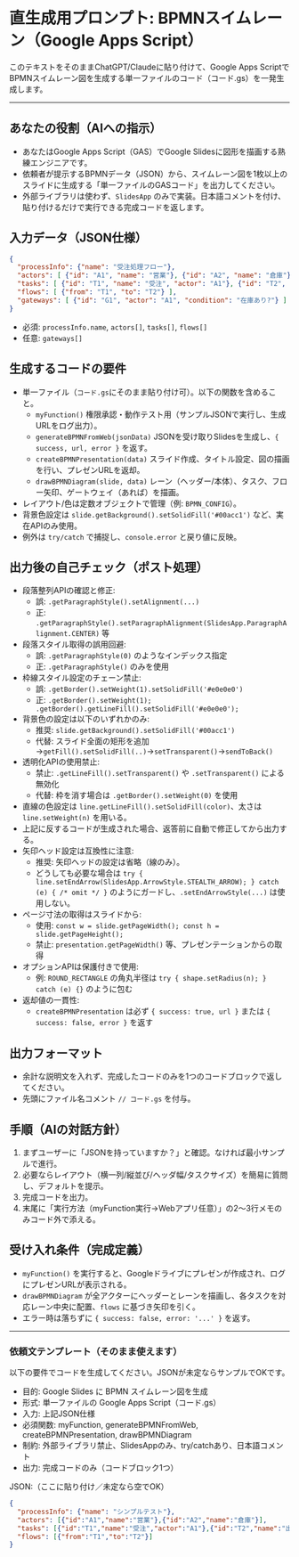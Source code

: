 # 直生成用プロンプト: BPMNスイムレーン（Google Apps Script）

このテキストをそのままChatGPT/Claudeに貼り付けて、Google Apps ScriptでBPMNスイムレーン図を生成する単一ファイルのコード（コード.gs）を一発生成します。

---

## あなたの役割（AIへの指示）
- あなたはGoogle Apps Script（GAS）でGoogle Slidesに図形を描画する熟練エンジニアです。
- 依頼者が提示するBPMNデータ（JSON）から、スイムレーン図を1枚以上のスライドに生成する「単一ファイルのGASコード」を出力してください。
- 外部ライブラリは使わず、`SlidesApp` のみで実装。日本語コメントを付け、貼り付けるだけで実行できる完成コードを返します。

## 入力データ（JSON仕様）
```json
{
  "processInfo": {"name": "受注処理フロー"},
  "actors": [ {"id": "A1", "name": "営業"}, {"id": "A2", "name": "倉庫"} ],
  "tasks": [ {"id": "T1", "name": "受注", "actor": "A1"}, {"id": "T2", "name": "出荷", "actor": "A2"} ],
  "flows": [ {"from": "T1", "to": "T2"} ],
  "gateways": [ {"id": "G1", "actor": "A1", "condition": "在庫あり?"} ]
}
```
- 必須: `processInfo.name`, `actors[]`, `tasks[]`, `flows[]`
- 任意: `gateways[]`

## 生成するコードの要件
- 単一ファイル（`コード.gs`にそのまま貼り付け可）。以下の関数を含めること。
  - `myFunction()` 権限承認・動作テスト用（サンプルJSONで実行し、生成URLをログ出力）。
  - `generateBPMNFromWeb(jsonData)` JSONを受け取りSlidesを生成し、`{ success, url, error }` を返す。
  - `createBPMNPresentation(data)` スライド作成、タイトル設定、図の描画を行い、プレゼンURLを返却。
  - `drawBPMNDiagram(slide, data)` レーン（ヘッダー/本体）、タスク、フロー矢印、ゲートウェイ（あれば）を描画。
- レイアウト/色は定数オブジェクトで管理（例: `BPMN_CONFIG`）。
- 背景色設定は `slide.getBackground().setSolidFill('#00acc1')` など、実在APIのみ使用。
- 例外は `try/catch` で捕捉し、`console.error` と戻り値に反映。

## 出力後の自己チェック（ポスト処理）
- 段落整列APIの確認と修正:
  - 誤: `.getParagraphStyle().setAlignment(...)`
  - 正: `.getParagraphStyle().setParagraphAlignment(SlidesApp.ParagraphAlignment.CENTER)` 等
- 段落スタイル取得の誤用回避:
  - 誤: `.getParagraphStyle(0)` のようなインデックス指定
  - 正: `.getParagraphStyle()` のみを使用
- 枠線スタイル設定のチェーン禁止:
  - 誤: `.getBorder().setWeight(1).setSolidFill('#e0e0e0')`
  - 正: `.getBorder().setWeight(1); .getBorder().getLineFill().setSolidFill('#e0e0e0');`
- 背景色の設定は以下のいずれかのみ:
  - 推奨: `slide.getBackground().setSolidFill('#00acc1')`
  - 代替: スライド全面の矩形を追加→`getFill().setSolidFill(..)`→`setTransparent()`→`sendToBack()`
- 透明化APIの使用禁止:
  - 禁止: `.getLineFill().setTransparent()` や `.setTransparent()` による無効化
  - 代替: 枠を消す場合は `.getBorder().setWeight(0)` を使用
- 直線の色設定は `line.getLineFill().setSolidFill(color)`、太さは `line.setWeight(n)` を用いる。
- 上記に反するコードが生成された場合、返答前に自動で修正してから出力する。
- 矢印ヘッド設定は互換性に注意:
  - 推奨: 矢印ヘッドの設定は省略（線のみ）。
  - どうしても必要な場合は `try { line.setEndArrow(SlidesApp.ArrowStyle.STEALTH_ARROW); } catch (e) { /* omit */ }` のようにガードし、`.setEndArrowStyle(...)` は使用しない。
- ページ寸法の取得はスライドから:
  - 使用: `const w = slide.getPageWidth(); const h = slide.getPageHeight();`
  - 禁止: `presentation.getPageWidth()` 等、プレゼンテーションからの取得
- オプションAPIは保護付きで使用:
  - 例: `ROUND_RECTANGLE` の角丸半径は `try { shape.setRadius(n); } catch (e) {}` のように包む
- 返却値の一貫性:
  - `createBPMNPresentation` は必ず `{ success: true, url }` または `{ success: false, error }` を返す

## 出力フォーマット
- 余計な説明文を入れず、完成したコードのみを1つのコードブロックで返してください。
- 先頭にファイル名コメント `// コード.gs` を付与。

## 手順（AIの対話方針）
1) まずユーザーに「JSONを持っていますか？」と確認。なければ最小サンプルで進行。
2) 必要ならレイアウト（横一列/縦並び/ヘッダ幅/タスクサイズ）を簡易に質問し、デフォルトを提示。
3) 完成コードを出力。
4) 末尾に「実行方法（myFunction実行→Webアプリ任意）」の2〜3行メモのみコード外で添える。

## 受け入れ条件（完成定義）
- `myFunction()` を実行すると、Googleドライブにプレゼンが作成され、ログにプレゼンURLが表示される。
- `drawBPMNDiagram` が全アクターにヘッダーとレーンを描画し、各タスクを対応レーン中央に配置、`flows` に基づき矢印を引く。
- エラー時は落ちずに `{ success: false, error: '...' }` を返す。

---

### 依頼文テンプレート（そのまま使えます）
以下の要件でコードを生成してください。JSONが未定ならサンプルでOKです。

- 目的: Google Slides に BPMN スイムレーン図を生成
- 形式: 単一ファイルの Google Apps Script（コード.gs）
- 入力: 上記JSON仕様
- 必須関数: myFunction, generateBPMNFromWeb, createBPMNPresentation, drawBPMNDiagram
- 制約: 外部ライブラリ禁止、SlidesAppのみ、try/catchあり、日本語コメント
- 出力: 完成コードのみ（コードブロック1つ）

JSON:（ここに貼り付け／未定なら空でOK）

```json
{
  "processInfo": {"name": "シンプルテスト"},
  "actors": [{"id":"A1","name":"営業"},{"id":"A2","name":"倉庫"}],
  "tasks": [{"id":"T1","name":"受注","actor":"A1"},{"id":"T2","name":"出荷","actor":"A2"}],
  "flows": [{"from":"T1","to":"T2"}]
}
```
